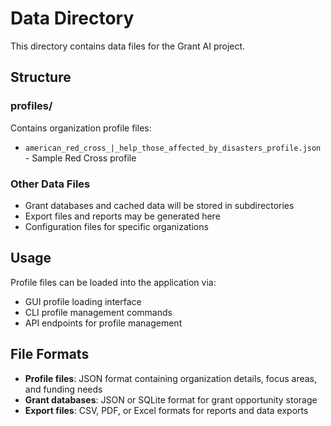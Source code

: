# Data Directory

This directory contains data files for the Grant AI project.

## Structure

### profiles/
Contains organization profile files:
- `american_red_cross_|_help_those_affected_by_disasters_profile.json` - Sample Red Cross profile

### Other Data Files
- Grant databases and cached data will be stored in subdirectories
- Export files and reports may be generated here
- Configuration files for specific organizations

## Usage

Profile files can be loaded into the application via:
- GUI profile loading interface
- CLI profile management commands
- API endpoints for profile management

## File Formats

- **Profile files**: JSON format containing organization details, focus areas, and funding needs
- **Grant databases**: JSON or SQLite format for grant opportunity storage
- **Export files**: CSV, PDF, or Excel formats for reports and data exports
